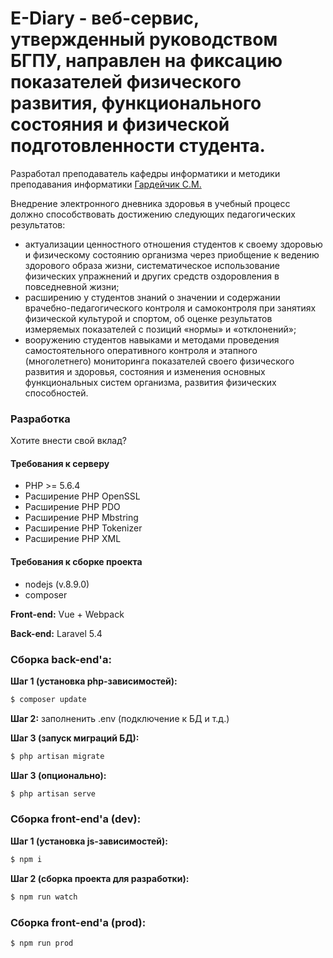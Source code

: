# E-Diary - веб-сервис, утвержденный руководством БГПУ, направлен на фиксацию показателей физического развития, функционального состояния и физической подготовленности студента.

Разработал преподаватель кафедры информатики и методики преподавания информатики [Гардейчик С.М.](https://vk.com/id179880969)

Внедрение электронного дневника здоровья в учебный процесс должно способствовать достижению следующих педагогических результатов:
- актуализации ценностного отношения студентов к своему здоровью и физическому состоянию организма через приобщение к ведению здорового образа жизни, систематическое использование физических упражнений и других средств оздоровления в повседневной жизни; 
- расширению у студентов знаний о значении и содержании врачебно-педагогического контроля и самоконтроля при занятиях физической культурой и спортом, об оценке результатов измеряемых показателей с позиций «нормы» и «отклонений»;
- вооружению студентов навыками и методами проведения самостоятельного оперативного контроля и этапного (многолетнего) мониторинга показателей своего физического развития и здоровья, состояния и изменения основных функциональных систем организма, развития физических способностей.

### Разработка

Хотите внести свой вклад?

#### Требования к серверу
- PHP >= 5.6.4
- Расширение PHP OpenSSL
- Расширение PHP PDO
- Расширение PHP Mbstring
- Расширение PHP Tokenizer
- Расширение PHP XML

#### Требования к сборке проекта
- nodejs (v.8.9.0)
- composer

**Front-end:** Vue + Webpack

**Back-end:** Laravel 5.4

### Сборка back-end'a:
**Шаг 1 (установка php-зависимостей):**
```sh
$ composer update
```

**Шаг 2:** заполненить .env (подключение к БД и т.д.)

**Шаг 3 (запуск миграций БД):**
```sh
$ php artisan migrate
```

**Шаг 3 (опционально):**
```sh
$ php artisan serve
```

### Сборка front-end'a (dev):

**Шаг 1 (установка js-зависимостей):**
```sh
$ npm i
```

**Шаг 2 (сборка проекта для разработки):**
```sh
$ npm run watch
```

### Сборка front-end'a (prod):
```sh
$ npm run prod
```


